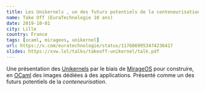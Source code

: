```yaml
---
title: Les Unikernels , un des futurs potentiels de la conteneurisation
name: Take Off (EuraTechnologie 10 ans)
date: 2019-10-01
city: Lille
country: France
tags: [ocaml, mirageos, unikernel]
url: https://x.com/euratechnologie/status/1176069953474236417
slides: https://xvw.lol/talks/takeoff-unikernel/talk.pdf
---
```


Une présentation des
[Unikernels](https://en.wikipedia.org/wiki/Unikernel) par le biais de
[MirageOS](https://mirage.io/) pour construire, en
[OCaml](https://ocaml.org) des images dédiées à des
applications. Présenté comme un des futurs potentiels de la
_conteneurisation_.
